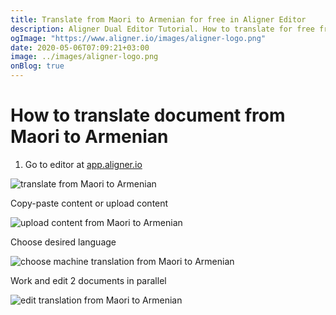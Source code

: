 ```yaml
---
title: Translate from Maori to Armenian for free in Aligner Editor
description: Aligner Dual Editor Tutorial. How to translate for free from Maori to Armenian. Aligner is multilingual document management platform. 
ogImage: "https://www.aligner.io/images/aligner-logo.png"
date: 2020-05-06T07:09:21+03:00
image: ../images/aligner-logo.png
onBlog: true
---
```


# How to translate document from Maori to Armenian

1. Go to editor at [app.aligner.io](https://app.aligner.io "Aligner App web page")

![translate from Maori to Armenian](../aligner-blank-editor.png "translate from Maori to Armenian")

Copy-paste content or upload content

![upload content from Maori to Armenian](../aligner-uploaded-document.png "upload content from Maori to Armenian")

Choose desired language

![choose machine translation from Maori to Armenian](../aligner-language-dropdown.png "choose machine translation from Maori to Armenian")

Work and edit 2 documents in parallel

![edit translation from Maori to Armenian](../aligner-double-sitded-editor.png "edit translation from Maori to Armenian")

